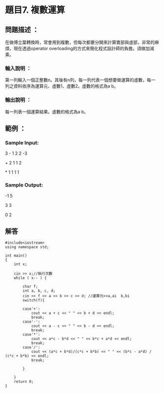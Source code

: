 # 題目7. 複數運算

## 問題描述 ：

在做傅立葉轉換時，常會用到複數，但每次都要分開來計算實部與虛部，非常的麻煩，現在透過operator overloading的方式來簡化程式設計師的負擔。須做加減乘。

### 輸入說明 ：

第一列輸入一個正整數n。其後有n列，每一列代表一個想要做運算的虛數，每一列之資料依序為運算元、虛數1、虛數2。虛數的格式為a b。

### 輸出說明 ：

每一列表一個運算結果。虛數的格式為a b。

## 範例 ：

### Sample Input:
3
\- 1 2 2 -3

\+ 2 1 1 2

\* 1 1 1 1

### Sample Output:

\-1 5

3 3

0 2

## 解答

```
#include<iostream>
using namespace std;

int main()
{
    int x;
    
    cin >> x;//執行次數
    while ( x-- ) {

        char f;
        int a, b, c, d;
        cin >> f >> a >> b >> c >> d; //運算元>>a,ai  b,bi
        switch(f){
            
        case'+':
            cout << a + c << " " << b + d << endl;
            break;
        case'-':
            cout << a - c << " " << b - d << endl;
            break;
        case'*':
            cout << a*c - b*d << " " << b*c + a*d << endl;
            break;
        case'/':
            cout << (a*c + b*d)/(c*c + b*b) << " " << (b*c - a*d) / (c*c + b*b) << endl;
            break;

        }
    
    }
    return 0;
}
```
